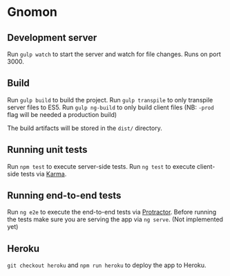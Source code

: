 # Gnomon

## Development server
Run `gulp watch` to start the server and watch for file changes. Runs on port 3000.

## Build
Run `gulp build` to build the project.
Run `gulp transpile` to only transpile server files to ES5.
Run `gulp ng-build` to only build client files (NB: `-prod` flag will be needed a production build)

The build artifacts will be stored in the `dist/` directory. 

## Running unit tests

Run `npm test` to execute server-side tests.
Run `ng test` to execute client-side tests via [Karma](https://karma-runner.github.io).

## Running end-to-end tests

Run `ng e2e` to execute the end-to-end tests via [Protractor](http://www.protractortest.org/).
Before running the tests make sure you are serving the app via `ng serve`.
(Not implemented yet)

## Heroku

`git checkout heroku` and `npm run heroku` to deploy the app to Heroku. 

